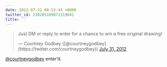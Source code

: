 ```yaml
---
date: 2012-07-31 08:53:43 +0000
twitter_id: 230285109071319041
title: ''
---
```


<blockquote class="twitter-tweet"><p lang="en" dir="ltr">Just DM or reply to enter for a chance to win a free original drawing!</p>&mdash; Courtney Godbey ([@courtneygodbey](https://twitter.com/courtneygodbey)) <a href="https://twitter.com/courtneygodbey/status/230282102556483584?ref_src=twsrc%5Etfw">July 31, 2012</a></blockquote>
<script async src="https://platform.twitter.com/widgets.js" charset="utf-8"></script>

[@courtneygodbey](https://twitter.com/courtneygodbey) enter’d.
